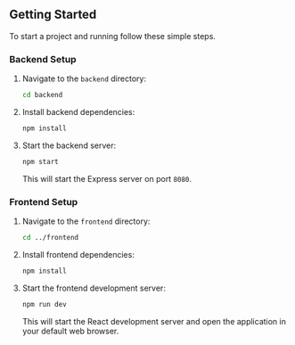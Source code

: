 ## Getting Started

To start a project and running follow these simple steps.

### Backend Setup

1. Navigate to the `backend` directory:

    ```bash
    cd backend
    ```

2. Install backend dependencies:

    ```bash
    npm install
    ```

3. Start the backend server:

    ```bash
    npm start
    ```

    This will start the Express server on port `8080`.

### Frontend Setup

1. Navigate to the `frontend` directory:

    ```bash
    cd ../frontend
    ```

2. Install frontend dependencies:

    ```bash
    npm install
    ```

3. Start the frontend development server:

    ```bash
    npm run dev
    ```

    This will start the React development server and open the application in your default web browser.
